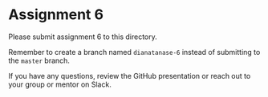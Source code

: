 # Assignment 6

Please submit assignment 6 to this directory.

Remember to create a branch named `dianatanase-6` 
instead of submitting to the `master` branch.

If you have any questions, review the GitHub presentation or reach
out to your group or mentor on Slack.
